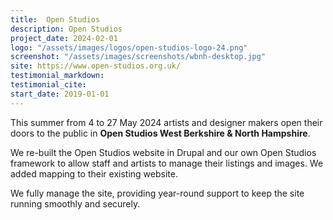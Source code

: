 ```yaml
---
title:  Open Studios
description: Open Studios
project_date: 2024-02-01
logo: "/assets/images/logos/open-studios-logo-24.png"
screenshot: "/assets/images/screenshots/wbnh-desktop.jpg"
site: https://www.open-studios.org.uk/
testimonial_markdown:
testimonial_cite:
start_date: 2019-01-01
---
```


This summer from 4 to 27 May 2024 artists and designer makers open their doors to the public in **Open Studios West Berkshire &amp; North Hampshire**.

We re-built the Open Studios website in Drupal and our own Open Studios framework to allow staff and artists to manage their listings and images. We added mapping to their existing website.

We fully manage the site, providing year-round support to keep the site running smoothly and securely.
